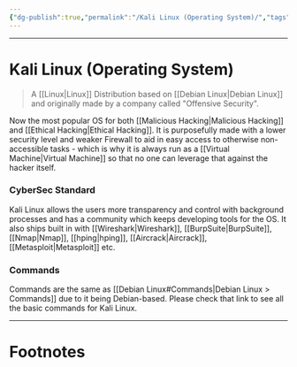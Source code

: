 ```yaml
---
{"dg-publish":true,"permalink":"/Kali Linux (Operating System)/","tags":["CyberSec","EthHack"]}
---
```



---
# Kali Linux (Operating System)
> A [[Linux\|Linux]] Distribution based on [[Debian Linux\|Debian Linux]] and originally made by a company called "Offensive Security". 

Now the most popular OS for both [[Malicious Hacking\|Malicious Hacking]] and [[Ethical Hacking\|Ethical Hacking]].
It is purposefully made with a lower security level and weaker Firewall to aid in easy access to otherwise non-accessible tasks - which is why it is always run as a [[Virtual Machine\|Virtual Machine]] so that no one can leverage that against the hacker itself.

### CyberSec Standard
Kali Linux allows the users more transparency and control with background processes and has a community which keeps developing tools for the OS.
It also ships built in with [[Wireshark\|Wireshark]], [[BurpSuite\|BurpSuite]], [[Nmap\|Nmap]], [[hping\|hping]], [[Aircrack\|Aircrack]], [[Metasploit\|Metasploit]] etc.

### Commands
Commands are the same as [[Debian Linux#Commands\|Debian Linux > Commands]] due to it being Debian-based.
Please check that link to see all the basic commands for Kali Linux.




---
# Footnotes